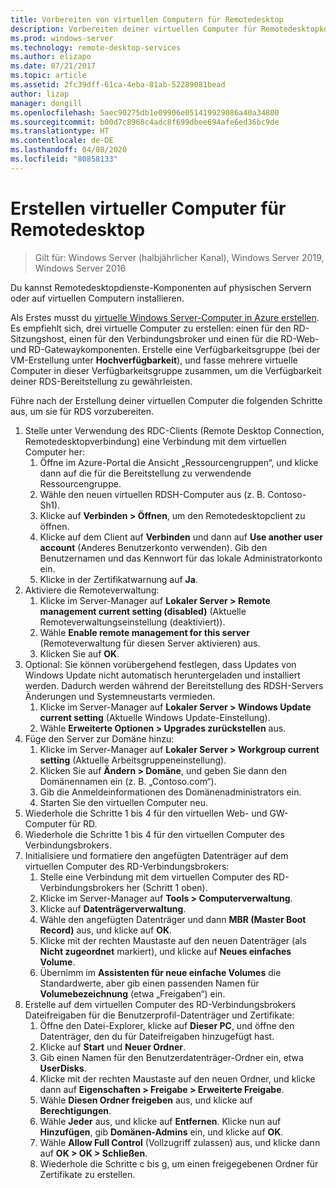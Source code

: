 ```yaml
---
title: Vorbereiten von virtuellen Computern für Remotedesktop
description: Vorbereiten deiner virtuellen Computer für Remotedesktopkomponenten
ms.prod: windows-server
ms.technology: remote-desktop-services
ms.author: elizapo
ms.date: 07/21/2017
ms.topic: article
ms.assetid: 2fc39dff-61ca-4eba-81ab-52289081bead
author: lizap
manager: dongill
ms.openlocfilehash: 5aec90275db1e09906e051419929086a40a34800
ms.sourcegitcommit: b00d7c8968c4adc8f699dbee694afe6ed36bc9de
ms.translationtype: HT
ms.contentlocale: de-DE
ms.lasthandoff: 04/08/2020
ms.locfileid: "80858133"
---
```

# <a name="create-virtual-machines-for-remote-desktop"></a>Erstellen virtueller Computer für Remotedesktop

>Gilt für: Windows Server (halbjährlicher Kanal), Windows Server 2019, Windows Server 2016

Du kannst Remotedesktopdienste-Komponenten auf physischen Servern oder auf virtuellen Computern installieren. 

Als Erstes musst du [virtuelle Windows Server-Computer in Azure erstellen](/azure/virtual-machines/windows/quick-create-portal). Es empfiehlt sich, drei virtuelle Computer zu erstellen: einen für den RD-Sitzungshost, einen für den Verbindungsbroker und einen für die RD-Web- und RD-Gatewaykomponenten. Erstelle eine Verfügbarkeitsgruppe (bei der VM-Erstellung unter **Hochverfügbarkeit**), und fasse mehrere virtuelle Computer in dieser Verfügbarkeitsgruppe zusammen, um die Verfügbarkeit deiner RDS-Bereitstellung zu gewährleisten.
 
Führe nach der Erstellung deiner virtuellen Computer die folgenden Schritte aus, um sie für RDS vorzubereiten.

1.  Stelle unter Verwendung des RDC-Clients (Remote Desktop Connection, Remotedesktopverbindung) eine Verbindung mit dem virtuellen Computer her:  
    1.  Öffne im Azure-Portal die Ansicht „Ressourcengruppen“, und klicke dann auf die für die Bereitstellung zu verwendende Ressourcengruppe.  
    2.  Wähle den neuen virtuellen RDSH-Computer aus (z. B. Contoso-Sh1).  
    3.  Klicke auf **Verbinden > Öffnen**, um den Remotedesktopclient zu öffnen.  
    4.  Klicke auf dem Client auf **Verbinden** und dann auf **Use another user account** (Anderes Benutzerkonto verwenden). Gib den Benutzernamen und das Kennwort für das lokale Administratorkonto ein.  
    5.  Klicke in der Zertifikatwarnung auf **Ja**.  
2.  Aktiviere die Remoteverwaltung:  
    1.  Klicke im Server-Manager auf **Lokaler Server > Remote management current setting (disabled)** (Aktuelle Remoteverwaltungseinstellung (deaktiviert)).  
    2.  Wähle **Enable remote management for this server** (Remoteverwaltung für diesen Server aktivieren) aus.  
    3.  Klicken Sie auf **OK**.  
3.  Optional: Sie können vorübergehend festlegen, dass Updates von Windows Update nicht automatisch heruntergeladen und installiert werden. Dadurch werden während der Bereitstellung des RDSH-Servers Änderungen und Systemneustarts vermieden.  
    1.  Klicke im Server-Manager auf **Lokaler Server > Windows Update current setting** (Aktuelle Windows Update-Einstellung).  
    2.  Wähle **Erweiterte Optionen > Upgrades zurückstellen** aus.   
4.  Füge den Server zur Domäne hinzu:  
    1.  Klicke im Server-Manager auf **Lokaler Server > Workgroup current setting** (Aktuelle Arbeitsgruppeneinstellung).  
    2.  Klicken Sie auf **Ändern > Domäne**, und geben Sie dann den Domänennamen ein (z. B. „Contoso.com“).  
    3.  Gib die Anmeldeinformationen des Domänenadministrators ein.  
    4.  Starten Sie den virtuellen Computer neu.  
5.  Wiederhole die Schritte 1 bis 4 für den virtuellen Web- und GW-Computer für RD.  
6.  Wiederhole die Schritte 1 bis 4 für den virtuellen Computer des Verbindungsbrokers.  
7.  Initialisiere und formatiere den angefügten Datenträger auf dem virtuellen Computer des RD-Verbindungsbrokers:  
    1.  Stelle eine Verbindung mit dem virtuellen Computer des RD-Verbindungsbrokers her (Schritt 1 oben).  
    2.  Klicke im Server-Manager auf **Tools > Computerverwaltung**.  
    3.  Klicke auf **Datenträgerverwaltung**.  
    4.  Wähle den angefügten Datenträger und dann **MBR (Master Boot Record)** aus, und klicke auf **OK**.  
    5.  Klicke mit der rechten Maustaste auf den neuen Datenträger (als **Nicht zugeordnet** markiert), und klicke auf **Neues einfaches Volume**.  
    6.  Übernimm im **Assistenten für neue einfache Volumes** die Standardwerte, aber gib einen passenden Namen für **Volumebezeichnung** (etwa „Freigaben“) ein.  
8.  Erstelle auf dem virtuellen Computer des RD-Verbindungsbrokers Dateifreigaben für die Benutzerprofil-Datenträger und Zertifikate:   
    1.  Öffne den Datei-Explorer, klicke auf **Dieser PC**, und öffne den Datenträger, den du für Dateifreigaben hinzugefügt hast.  
    2.  Klicke auf **Start** und **Neuer Ordner**.  
    3.  Gib einen Namen für den Benutzerdatenträger-Ordner ein, etwa **UserDisks**.  
    4.  Klicke mit der rechten Maustaste auf den neuen Ordner, und klicke dann auf **Eigenschaften > Freigabe > Erweiterte Freigabe**.  
    5.  Wähle **Diesen Ordner freigeben** aus, und klicke auf **Berechtigungen**.  
    6.  Wähle **Jeder** aus, und klicke auf **Entfernen**. Klicke nun auf **Hinzufügen**, gib **Domänen-Admins** ein, und klicke auf **OK**.  
    7.  Wähle **Allow Full Control** (Vollzugriff zulassen) aus, und klicke dann auf **OK > OK > Schließen**.  
    8.  Wiederhole die Schritte c bis g, um einen freigegebenen Ordner für Zertifikate zu erstellen.   


